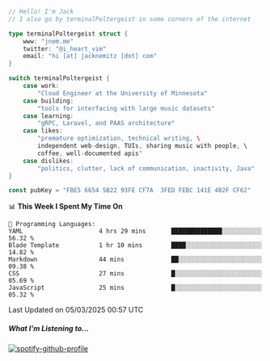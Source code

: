 ```go
// Hello! I'm Jack
// I also go by terminalPoltergeist in some corners of the internet

type terminalPoltergeist struct {
    www: "jnem.me"
    twitter: "@i_heart_vim"
    email: "hi [at] jacknemitz [dot] com"
}

switch terminalPoltergeist {
    case work:
        "Cloud Engineer at the University of Minnesota"
    case building:
        "tools for interfacing with large music datasets"
    case learning:
        "gRPC, Laravel, and PAAS architecture"
    case likes:
        "premature optimization, technical writing, \
        independent web-design, TUIs, sharing music with people, \
        coffee, well-documented apis"
    case dislikes:
        "politics, clutter, lack of communication, inactivity, Java"
}

const pubKey = "FBE5 6654 5B22 93FE CF7A  3FED FEBC 141E 4B2F CF62"
```

<!--START_SECTION:waka-->
📊 **This Week I Spent My Time On** 

```text
💬 Programming Languages: 
YAML                     4 hrs 29 mins       ██████████████░░░░░░░░░░░   56.32 % 
Blade Template           1 hr 10 mins        ████░░░░░░░░░░░░░░░░░░░░░   14.82 % 
Markdown                 44 mins             ██░░░░░░░░░░░░░░░░░░░░░░░   09.38 % 
CSS                      27 mins             █░░░░░░░░░░░░░░░░░░░░░░░░   05.69 % 
JavaScript               25 mins             █░░░░░░░░░░░░░░░░░░░░░░░░   05.32 % 
```


 Last Updated on 05/03/2025 00:57 UTC
<!--END_SECTION:waka-->

##### What I'm Listening to...

[![spotify-github-profile](https://jnem.me/listening-item?maxAge=2592000)](https://jnem.me/listening)

